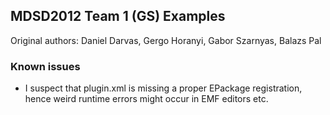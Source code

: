 MDSD2012 Team 1 (GS) Examples
-----------------------------

Original authors: Daniel Darvas, Gergo Horanyi, Gabor Szarnyas, Balazs Pal

### Known issues

 * I suspect that plugin.xml is missing a proper EPackage registration, hence weird runtime errors might occur in EMF editors etc.
  